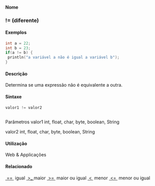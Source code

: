 
#### Nome
### != (diferente)

#### Exemplos

```pde
int a = 22; 
int b = 23; 
if(a != b) { 
 println("a variável a não é igual a variável b"); 
} 

```



#### Descrição
Determina se uma
expressão não é equivalente a outra.

#### Sintaxe
```pde
valor1 != valor2
            
```
Parâmetros
valor1
int,
float, char, byte, boolean, String


valor2
int,
float, char, byte, boolean, String



#### Utilização
 Web &
Applicações

#### Relacionado
[ == ](equality
)
igual
[ ](file:///F:/Software/Processing/Tradu%E7%E3o/www.processing.org/reference/br/inequality
)[>_ ](greaterthan
)
maior
[ >= ](greaterthanorequalto
)
maior
ou igual
[ < ](lessthan
)
menor
[ <= ](lessthanorequalto
)
menor
ou igual
